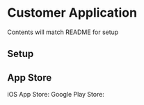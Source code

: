 # Customer Application

Contents will match README for setup

## Setup

## App Store

iOS App Store:
Google Play Store:

